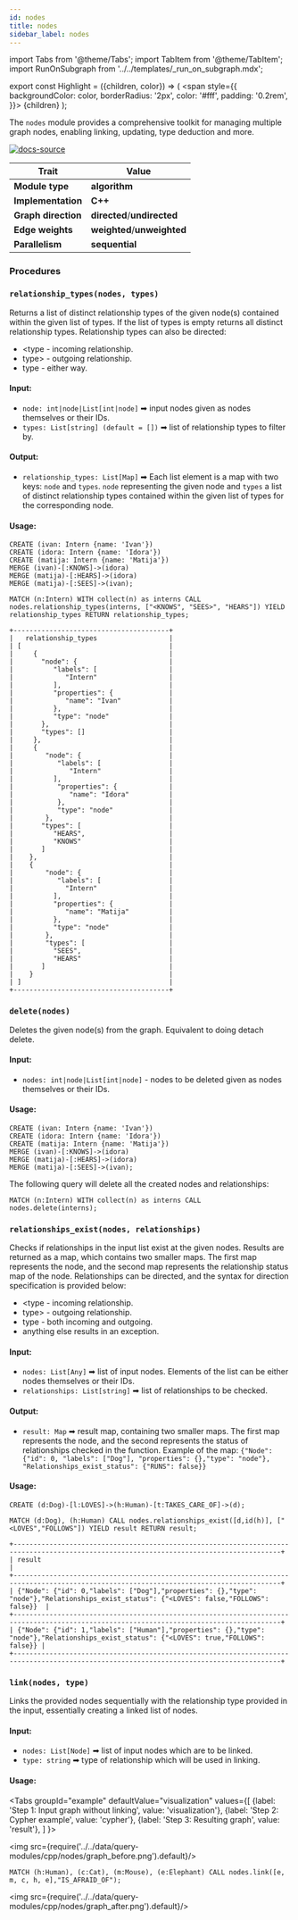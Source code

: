 ```yaml
---
id: nodes
title: nodes
sidebar_label: nodes
---
```


import Tabs from '@theme/Tabs';
import TabItem from '@theme/TabItem';
import RunOnSubgraph from '../../templates/_run_on_subgraph.mdx';

export const Highlight = ({children, color}) => (
<span
style={{
  backgroundColor: color,
  borderRadius: '2px',
  color: '#fff',
  padding: '0.2rem',
}}>
{children}
</span>
);

The `nodes` module provides a comprehensive toolkit for managing multiple graph nodes, enabling linking, updating, type deduction and more.

[![docs-source](https://img.shields.io/badge/source-nodes-FB6E00?logo=github&style=for-the-badge)](https://github.com/memgraph/mage/tree/main/cpp/nodes_module)

| Trait               | Value                                                 |
| ------------------- | ----------------------------------------------------- |
| **Module type**     | <Highlight color="#FB6E00">**algorithm**</Highlight>  |
| **Implementation**  | <Highlight color="#FB6E00">**C++**</Highlight>        |
| **Graph direction** | <Highlight color="#FB6E00">**directed**</Highlight>/<Highlight color="#FB6E00">**undirected**</Highlight> |
| **Edge weights**    | <Highlight color="#FB6E00">**weighted**</Highlight>/<Highlight color="#FB6E00">**unweighted**</Highlight> |
| **Parallelism**     | <Highlight color="#FB6E00">**sequential**</Highlight> |

### Procedures

### `relationship_types(nodes, types)`

Returns a list of distinct relationship types of the given node(s) contained within the given list of types. If the list of types is empty returns all distinct relationship types. Relationship types can also be directed:
- &lt;type - incoming relationship.
- type> - outgoing relationship.
- type - either way.

#### Input:

- `node: int|node|List[int|node]` ➡ input nodes given as nodes themselves or their IDs.
- `types: List[string] (default = [])` ➡ list of relationship types to filter by.

#### Output:

- `relationship_types: List[Map]` ➡ Each list element is a map with two keys: `node` and `types`. `node` representing the given node and `types` a list of distinct relationship types contained within the given list of types for the corresponding node.

#### Usage:

```cypher
CREATE (ivan: Intern {name: 'Ivan'})
CREATE (idora: Intern {name: 'Idora'})
CREATE (matija: Intern {name: 'Matija'})
MERGE (ivan)-[:KNOWS]->(idora)
MERGE (matija)-[:HEARS]->(idora)
MERGE (matija)-[:SEES]->(ivan);
```

```cypher
MATCH (n:Intern) WITH collect(n) as interns CALL nodes.relationship_types(interns, ["<KNOWS", "SEES>", "HEARS"]) YIELD relationship_types RETURN relationship_types;
```

```plaintext
+---------------------------------------+
|   relationship_types                  |
| [                                     |
|     {                                 |
|       "node": {                       |
|          "labels": [                  |
|             "Intern"                  |
|          ],                           |
|          "properties": {              |
|             "name": "Ivan"            |
|          },                           |
|          "type": "node"               |
|       },                              |
|       "types": []                     |
|     },                                |
|     {                                 |
|        "node": {                      |
|           "labels": [                 |
|              "Intern"                 |
|          ],                           |
|           "properties": {             |
|              "name": "Idora"          |
|           },                          |
|           "type": "node"              |
|        },                             |
|       "types": [                      |
|          "HEARS",                     |
|          "KNOWS"                      |
|       ]                               |
|    },                                 |
|    {                                  |
|        "node": {                      |
|           "labels": [                 |
|             "Intern"                  |
|          ],                           |
|          "properties": {              |
|             "name": "Matija"          |
|          },                           |
|          "type": "node"               |
|        },                             |
|        "types": [                     |
|          "SEES",                      |
|          "HEARS"                      |
|       ]                               |
|    }                                  |
| ]                                     |
+---------------------------------------+
```

### `delete(nodes)`

Deletes the given node(s) from the graph. Equivalent to doing detach delete.

#### Input:

- `nodes: int|node|List[int|node]` - nodes to be deleted given as nodes themselves or their IDs.

#### Usage:

```cypher
CREATE (ivan: Intern {name: 'Ivan'})
CREATE (idora: Intern {name: 'Idora'})
CREATE (matija: Intern {name: 'Matija'})
MERGE (ivan)-[:KNOWS]->(idora)
MERGE (matija)-[:HEARS]->(idora)
MERGE (matija)-[:SEES]->(ivan);
```

The following query will delete all the created nodes and relationships:
```cypher
MATCH (n:Intern) WITH collect(n) as interns CALL nodes.delete(interns);
```

### `relationships_exist(nodes, relationships)`

Checks if relationships in the input list exist at the given nodes. Results are returned as a map, which contains two smaller maps. The first map represents the node, and the second map represents the relationship status map of the node. Relationships can be directed, and the syntax for direction specification is provided below:
- &lt;type - incoming relationship.
- type> - outgoing relationship.
- type - both incoming and outgoing.
- anything else results in an exception.

#### Input:

- `nodes: List[Any]` ➡ list of input nodes. Elements of the list can be either nodes themselves or their IDs.
- `relationships: List[string]` ➡ list of relationships to be checked.

#### Output:

- `result: Map` ➡ result map, containing two smaller maps. The first map represents the node, and the second represents the status of relationships checked in the function. Example of the map: `{"Node": {"id": 0, "labels": ["Dog"], "properties": {},"type": "node"}, "Relationships_exist_status": {"RUNS": false}}`

#### Usage:

```cypher
CREATE (d:Dog)-[l:LOVES]->(h:Human)-[t:TAKES_CARE_OF]->(d);
```

```cypher
MATCH (d:Dog), (h:Human) CALL nodes.relationships_exist([d,id(h)], ["<LOVES","FOLLOWS"]) YIELD result RETURN result;
```

```plaintext
+-----------------------------------------------------------------------------------------------------------------------------------------+
| result                                                                                                                                  |
+-----------------------------------------------------------------------------------------------------------------------------------------+
| {"Node": {"id": 0,"labels": ["Dog"],"properties": {},"type": "node"},"Relationships_exist_status": {"<LOVES": false,"FOLLOWS": false}}  |               
+-----------------------------------------------------------------------------------------------------------------------------------------+
| {"Node": {"id": 1,"labels": ["Human"],"properties": {},"type": "node"},"Relationships_exist_status": {"<LOVES": true,"FOLLOWS": false}} |
+-----------------------------------------------------------------------------------------------------------------------------------------+
```


### `link(nodes, type)`

Links the provided nodes sequentially with the relationship type provided in the input, essentially creating a linked list of nodes.

#### Input:

- `nodes: List[Node]` ➡ list of input nodes which are to be linked.
- `type: string` ➡ type of relationship which will be used in linking.

#### Usage:

<Tabs
groupId="example"
defaultValue="visualization"
values={[
{label: 'Step 1: Input graph without linking', value: 'visualization'},
{label: 'Step 2: Cypher example', value: 'cypher'},
{label: 'Step 3: Resulting graph', value: 'result'},
]
}>
<TabItem value="visualization">

<img src={require('../../data/query-modules/cpp/nodes/graph_before.png').default}/>

  </TabItem>

  <TabItem value="cypher">

```cypher
MATCH (h:Human), (c:Cat), (m:Mouse), (e:Elephant) CALL nodes.link([e, m, c, h, e],"IS_AFRAID_OF");
```

  </TabItem>

 <TabItem value="result">

<img src={require('../../data/query-modules/cpp/nodes/graph_after.png').default}/>

  </TabItem>

</Tabs>


